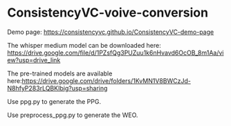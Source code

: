 # ConsistencyVC-voive-conversion

Demo page: https://consistencyvc.github.io/ConsistencyVC-demo-page

The whisper medium model can be downloaded here: https://drive.google.com/file/d/1PZsfQg3PUZuu1k6nHvavd6OcOB_8m1Aa/view?usp=drive_link

The pre-trained models are available here:https://drive.google.com/drive/folders/1KvMN1V8BWCzJd-N8hfyP283rLQBKIbig?usp=sharing

Use ppg.py to generate the PPG.

Use preprocess_ppg.py to generate the WEO.

<!-- 科研好累。 -->
